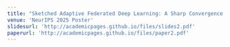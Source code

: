 ```yaml
---
title: "Sketched Adaptive Federated Deep Learning: A Sharp Convergence Analysis"
venue: 'NeurIPS 2025 Poster'
slidesurl: 'http://academicpages.github.io/files/slides2.pdf'
paperurl: 'http://academicpages.github.io/files/paper2.pdf'
---
```

